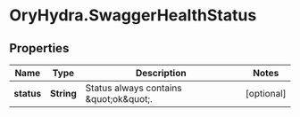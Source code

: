 # OryHydra.SwaggerHealthStatus

## Properties
Name | Type | Description | Notes
------------ | ------------- | ------------- | -------------
**status** | **String** | Status always contains \&quot;ok\&quot;. | [optional] 


